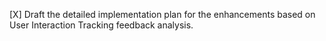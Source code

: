 [X] Draft the detailed implementation plan for the enhancements based on User Interaction Tracking feedback analysis.
